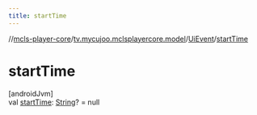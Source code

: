```yaml
---
title: startTime
---
```

//[mcls-player-core](../../../index.html)/[tv.mycujoo.mclsplayercore.model](../index.html)/[UiEvent](index.html)/[startTime](start-time.html)



# startTime



[androidJvm]\
val [startTime](start-time.html): [String](https://kotlinlang.org/api/latest/jvm/stdlib/kotlin/-string/index.html)? = null




